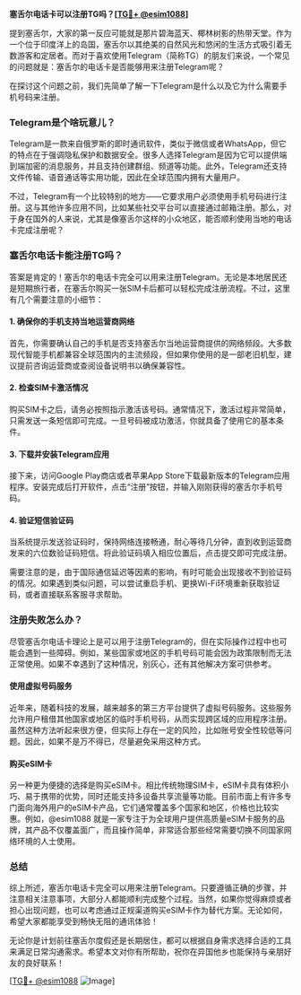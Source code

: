**塞舌尔电话卡可以注册TG吗？[[TG💪+ @esim1088](https://t.me/s/esim1088)]**

提到塞舌尔，大家的第一反应可能就是那片碧海蓝天、椰林树影的热带天堂。作为一个位于印度洋上的岛国，塞舌尔以其绝美的自然风光和悠闲的生活方式吸引着无数游客和定居者。而对于喜欢使用Telegram（简称TG）的朋友们来说，一个常见的问题就是：塞舌尔的电话卡是否能够用来注册Telegram呢？

在探讨这个问题之前，我们先简单了解一下Telegram是什么以及它为什么需要手机号码来注册。

### Telegram是个啥玩意儿？

Telegram是一款来自俄罗斯的即时通讯软件，类似于微信或者WhatsApp，但它的特点在于强调隐私保护和数据安全。很多人选择Telegram是因为它可以提供端到端加密的消息服务，并且支持创建群组、频道等功能。此外，Telegram还支持文件传输、语音通话等实用功能，因此在全球范围内拥有大量用户。

不过，Telegram有一个比较特别的地方——它要求用户必须使用手机号码进行注册。这与其他许多应用不同，比如某些社交平台可以直接通过邮箱注册。那么，对于身在国外的人来说，尤其是像塞舌尔这样的小众地区，能否顺利使用当地的电话卡完成注册呢？

### 塞舌尔电话卡能注册TG吗？

答案是肯定的！塞舌尔的电话卡完全可以用来注册Telegram。无论是本地居民还是短期旅行者，在塞舌尔购买一张SIM卡后都可以轻松完成注册流程。不过，这里有几个需要注意的小细节：

#### 1. 确保你的手机支持当地运营商网络

首先，你需要确认自己的手机是否支持塞舌尔当地运营商提供的网络频段。大多数现代智能手机都兼容全球范围内的主流频段，但如果你使用的是一部老旧机型，建议提前咨询运营商或查阅设备说明书以确保兼容性。

#### 2. 检查SIM卡激活情况

购买SIM卡之后，请务必按照指示激活该号码。通常情况下，激活过程非常简单，只需发送一条短信即可完成。一旦号码被成功激活，你就具备了使用它的基本条件。

#### 3. 下载并安装Telegram应用

接下来，访问Google Play商店或者苹果App Store下载最新版本的Telegram应用程序。安装完成后打开软件，点击“注册”按钮，并输入刚刚获得的塞舌尔手机号码。

#### 4. 验证短信验证码

当系统提示发送验证码时，保持网络连接畅通，耐心等待几分钟，直到收到运营商发来的六位数验证码短信。将此验证码填入相应位置后，点击提交即可完成注册。

需要注意的是，由于国际通信延迟等因素的影响，有时可能会出现接收不到验证码的情况。如果遇到类似问题，可以尝试重启手机、更换Wi-Fi环境重新获取验证码，或者直接联系客服寻求帮助。

### 注册失败怎么办？

尽管塞舌尔电话卡理论上是可以用于注册Telegram的，但在实际操作过程中也可能会遇到一些障碍。例如，某些国家或地区的手机号码可能会因为政策限制而无法正常使用。如果不幸遇到了这种情况，别灰心，还有其他解决方案可供参考。

#### 使用虚拟号码服务

近年来，随着科技的发展，越来越多的第三方平台提供了虚拟号码服务。这些服务允许用户租借其他国家或地区的临时手机号码，从而实现跨区域的应用程序注册。虽然这种方法听起来很方便，但实际上存在一定的风险，比如账号安全性较低等问题。因此，如果不是万不得已，尽量避免采用这种方式。

#### 购买eSIM卡

另一种更为便捷的选择是购买eSIM卡。相比传统物理SIM卡，eSIM卡具有体积小巧、易于携带的优势，同时还能支持多设备共享流量等功能。目前市面上有许多专门面向海外用户的eSIM卡产品，它们通常覆盖多个国家和地区，价格也比较实惠。例如，@esim1088 就是一家专注于为全球用户提供高质量eSIM卡服务的品牌，其产品不仅覆盖面广，而且操作简单，非常适合那些经常需要切换不同国家网络环境的人士使用。

### 总结

综上所述，塞舌尔电话卡完全可以用来注册Telegram。只要遵循正确的步骤，并注意相关注意事项，大部分人都能顺利完成整个过程。当然，如果你觉得麻烦或者担心出现问题，也可以考虑通过正规渠道购买eSIM卡作为替代方案。无论如何，希望大家都能享受到畅快无阻的通讯体验！

无论你是计划前往塞舌尔度假还是长期居住，都可以根据自身需求选择合适的工具来满足日常沟通需求。希望本文对你有所帮助，祝你在异国他乡也能保持与亲朋好友的良好联系！

[[TG💪+ @esim1088](https://t.me/s/esim1088) ![Image](https://i.postimg.cc/4NQfJmqS/Snipaste-2025-05-13-00-14-12.png)]